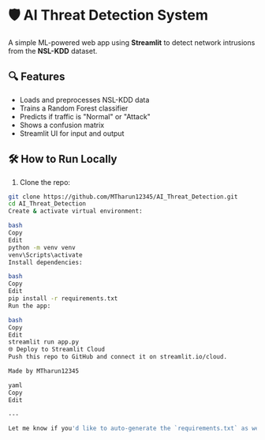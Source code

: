 # 🛡️ AI Threat Detection System

A simple ML-powered web app using **Streamlit** to detect network intrusions from the **NSL-KDD** dataset.

## 🔍 Features
- Loads and preprocesses NSL-KDD data
- Trains a Random Forest classifier
- Predicts if traffic is "Normal" or "Attack"
- Shows a confusion matrix
- Streamlit UI for input and output

## 🛠️ How to Run Locally

1. Clone the repo:
```bash
git clone https://github.com/MTharun12345/AI_Threat_Detection.git
cd AI_Threat_Detection
Create & activate virtual environment:

bash
Copy
Edit
python -m venv venv
venv\Scripts\activate
Install dependencies:

bash
Copy
Edit
pip install -r requirements.txt
Run the app:

bash
Copy
Edit
streamlit run app.py
🌐 Deploy to Streamlit Cloud
Push this repo to GitHub and connect it on streamlit.io/cloud.

Made by MTharun12345

yaml
Copy
Edit

---

Let me know if you'd like to auto-generate the `requirements.txt` as well.
